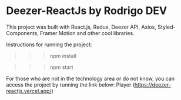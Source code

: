 # Deezer-ReactJs by Rodrigo DEV
This project was built with React.js, Redux, Deezer API, Axios, Styled-Components, Framer Motion and other cool libraries.

Instructions for running the project:

>>> npm install

>>> npm start



For those who are not in the technology area or do not know, you can access the project by running the link below:
Player (https://deezer-reactjs.vercel.app/)